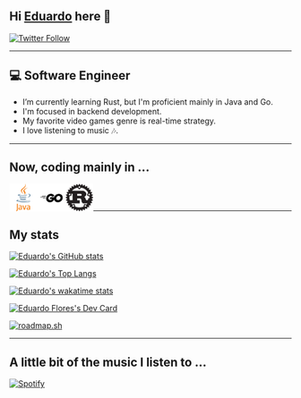 ## Hi [Eduardo](https://eduflores0x.vercel.app/) here 👋

[![Twitter Follow](https://img.shields.io/twitter/follow/eduflores0x?color=%231DA1F2&label=Follow%20me%20on%20X&logo=twitter&style=for-the-badge)](https://twitter.com/eduflores0x)


---

## 💻 Software Engineer
- I’m currently learning Rust, but I'm proficient mainly in Java and Go.
- I'm focused in backend development.
- My favorite video games genre is real-time strategy.
- I love listening to music 🎶.

---

## Now, coding mainly in ...

<img align="left" alt="Java" width="50px" src="https://raw.githubusercontent.com/github/explore/5b3600551e122a3277c2c5368af2ad5725ffa9a1/topics/java/java.png" />

<img align="left" alt="Go" width="50px" src="https://raw.githubusercontent.com/github/explore/80688e429a7d4ef2fca1e82350fe8e3517d3494d/topics/go/go.png" />

<img align="left" alt="Rust" width="50px" src="https://raw.githubusercontent.com/github/explore/80688e429a7d4ef2fca1e82350fe8e3517d3494d/topics/rust/rust.png" />

<br>
<br>

---

## My stats

[![Eduardo's GitHub stats](https://github-readme-stats.vercel.app/api?username=fronzec&count_private=true&show_icons=true&theme=synthwave)](https://github.com/fronzec/github-readme-stats)

[![Eduardo's Top Langs](https://github-readme-stats.vercel.app/api/top-langs/?username=fronzec&layout=compact&langs_count=8)](https://github.com/fronzec/github-readme-stats)

[![Eduardo's wakatime stats](https://github-readme-stats.vercel.app/api/wakatime?username=fronzec)](https://github.com/fronzec/github-readme-stats)

<a href="https://app.daily.dev/fronzec"><img src="https://api.daily.dev/devcards/v2/a840219e030e432482cfe5d8189d5207.png?type=wide&r=mi7" width="652" alt="Eduardo Flores's Dev Card"/></a>

[![roadmap.sh](https://roadmap.sh/card/wide/6678ef25ae5b6c417935b0f7?variant=dark)](https://roadmap.sh)

---

## A little bit of the music I listen to ...
[![Spotify](https://spotify-now-playing-for-github-profile-60r7zkxo2-fronzec.vercel.app/api/spotify)](https://open.spotify.com/user/fronzec)

<!-- LINKS-->

[website]: https://eduflores0x.vercel.app/

